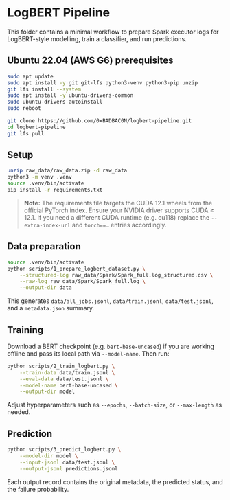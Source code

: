 # LogBERT Pipeline

This folder contains a minimal workflow to prepare Spark executor logs for LogBERT-style modelling, train a classifier, and run predictions.

## Ubuntu 22.04 (AWS G6) prerequisites

```bash
sudo apt update
sudo apt install -y git git-lfs python3-venv python3-pip unzip
git lfs install --system
sudo apt install -y ubuntu-drivers-common
sudo ubuntu-drivers autoinstall
sudo reboot

git clone https://github.com/0xBADBAC0N/logbert-pipeline.git
cd logbert-pipeline
git lfs pull
```

## Setup

```bash
unzip raw_data/raw_data.zip -d raw_data
python3 -m venv .venv
source .venv/bin/activate
pip install -r requirements.txt
```

> **Note:** The requirements file targets the CUDA 12.1 wheels from the official PyTorch index. Ensure your NVIDIA driver supports CUDA ≥ 12.1. If you need a different CUDA runtime (e.g. cu118) replace the `--extra-index-url` and `torch==…` entries accordingly.

## Data preparation

```bash
source .venv/bin/activate
python scripts/1_prepare_logbert_dataset.py \
    --structured-log raw_data/Spark/Spark_full.log_structured.csv \
    --raw-log raw_data/Spark/Spark_full.log \
    --output-dir data
```

This generates `data/all_jobs.jsonl`, `data/train.jsonl`, `data/test.jsonl`, and a `metadata.json` summary.

## Training

Download a BERT checkpoint (e.g. `bert-base-uncased`) if you are working offline and pass its local path via `--model-name`. Then run:

```bash
python scripts/2_train_logbert.py \
    --train-data data/train.jsonl \
    --eval-data data/test.jsonl \
    --model-name bert-base-uncased \
    --output-dir model
```

Adjust hyperparameters such as `--epochs`, `--batch-size`, or `--max-length` as needed.

## Prediction

```bash
python scripts/3_predict_logbert.py \
    --model-dir model \
    --input-jsonl data/test.jsonl \
    --output-jsonl predictions.jsonl
```

Each output record contains the original metadata, the predicted status, and the failure probability.

